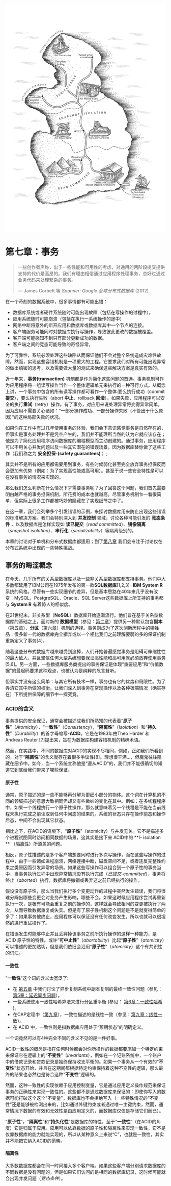 ![ch7](../img/chapter7.png)

# 第七章：事务

> 一些创作者声称，出于一些性能和可用性的考虑，对通用的两阶段提交提供支持的代价是高昂的。我们有理由相信通过应用程序处理事务，总好过通过业务代码来处理繁杂的事务。
>
> — James Corbett 等.*Spanner: Google 全球分布式数据库* (2012)



在一个苛刻的数据系统中，很多事情都有可能出错：

* 数据库系统或者硬件系统随时可能出现故障（包括在写操作的过程中）。
* 应用系统随时可能崩溃（包括在执行一系统操作的途中）
* 网络中断将意外的断开应用和数据库或数据库其中一个节点的连接。
* 客户端服务可能同时对数据库执行写操作，导致彼此更改的数据被覆盖。
* 客户端可能感知不到只有部分更新成功的数据。
* 客户端之间的竞态可能导致的奇怪异常。

​    为了可靠性，系统必须处理这些缺陷从而保证他们不会对整个系统造成灾难性故障。然而，实现这些容错机制是一项重大的工程。它要求我们对所有可能出现异常的做出缜密的思考，以及需要做大量的测试来确保这些解决方案是真实有效的。

近十年来，**事务(transaction)** 机制都是作为简化这些问题的首选。事务机制可作为应用程序将一组读写操作当作一个整体逻辑单元来执行的一种可行方式。从概念上讲，一个事务中包含的所有读写操作都可看作一个整体:要么执行成功（commit **提交**），要么执行失败（abort **中止**、rollback **回滚**）。如果失败，应用程序可以安全的执行**重试**（retry）操作。有了事务，对应用来说处理异常将变得异常简单，因为应用不需要关心诸如：“一部分操作成功、一部分操作失败（不管出于什么原因）”的这种局部失败的状况。

​    如果你在工作中有过几年使用事务的体验，我们会下意识感觉事务是自然存在的，但事实是事务处理并不是凭空产生的，我们并不能理所当然的认为它就应该存在；他是为了简化应用程序访问数据库的编程模型而主动创建的。通过事务，应用程序可以不用关心并发问题以及一些其它潜在的错误场景，因为数据库替你做了这些工作（我们称之为 **安全担保-(safety guarantees)** ）;

​    其实并不是所有的应用都需要用到事务，有些时候弱化甚至完全放弃事务担保反而会更加有优势（例如：为了实现高性能或高可用）。甚至于说一些安全特性是可以在没有事务的情况来实现的。

​    那么我们怎么判断在什么情况下才需要事务呢？为了回答这个问题，我们首先需要明白越严格的事务担保机制，所花费的成本也就越高。尽管事务机制乍一看很简单，但实际上很多工作都被巧妙的隐藏在了实现细节之中了。

在这一章，我们会列举多个引发错误的示例，来探讨数据库用来防止出现这些错误的标准解决方案。我们会特别深入到 **并发控制** 领域，讨论各种可能引发的 **竞态条件** ，以及数据库是怎样实现如 **读已提交**（*read committed*）、**镜像隔离**（*snapshot isolation*）、**串行化**（*serializability*）等隔离级别的。

本章的讨论对于单机和分布式数据库都适用；到了[第八章](../part2/chapter8.md) 我们会专注于讨论仅在分布式系统中出现的一些特殊挑战。

## **事务的晦涩概念**

​    在今天，几乎所有的关系型数据库以及一些非关系型数据库都支持事务。他们中大多数都延用了IBM公司在1975年发布的第一款**SQL数据库**[1,2,3]- **IBM System R**系统的风格。尽管有一些实现细节的差异，但是基本思路在40年来几乎没有改变：MySQL，PostgreSQL，Oracle，SQL Server这些数据库上所支持的事务都与 **System R** 有着惊人的相似度。

​    在21世纪末，非关系型（**NoSQL**）数据库开始逐渐流行。他们旨在基于关系型数据库的基础之上，面对新的 **数据模型**（参见：[第二章](../part1/chapter2.md)）提供另一种默认包含**副本**（[第五章](pather5.md)）、**分区**（[第六章](pather6.md)）机制的选择。事务则成为了这次创新历程中的牺牲品：很多新一代的数据库完全摒弃或以一个相比我们之前理解要弱的多的保证机制重新定义了事务[4]。

​    随着这些分布式数据库越来越受到追捧，人们开始普遍感觉事务是阻碍可伸缩性性的最大敌人，并且坚信任何大型系统想要保证高性能和高可用就必须放弃使用事务[5,6]。另一方面，一些数据库服务商提出的事务保证是体现“重要应用”和“价值数据”的最起码要求这种观点，也被认为是纯粹的危言耸听。

​    但事实并没有这么简单：与其它所有技术一样，事务也有它的优势和局限性。为了弄清它其中所做的权衡，让我们深入到事务在常规操作以及各种极端情况（确实存在）下所提供保障的细节中一探究竟。

### ACID的含义

​    事务提供的安全保证，通常会被描述成我们所熟知的代表着“**原子性**”（*Atomicity*），“**一致性**”（*Consistency*），“**隔离性**”（*Isolation*）和“**持久性**”（*Durability*）的首字母缩写-**ACID**。它是在1983年由Theo Härder 和 Andreas Reuter [7]提出来，旨在为数据库构建容错机制的精确术语。

然而，在实践中，不同的数据库对ACID的实现不尽相同，例如，正如我们所看到的，对于“**隔离性**”的含义就存在着很多争议性[8]。理想很丰满...，但魔鬼往往隐藏在细节中。如今，当一个系统宣称他是“遵从ACID”的，我们并不能很确切的知道它到底给我们带来了哪些保证。

#### **原子性**

​    通常，原子描述的是一些不能够再分解为更细小部分的物体。这个词在计算机的不同的领域描述的意思大致相同但却又有些微妙的变化在其中。例如：在多线程程序中，如果一个线程执行一个原子性操作，那么就意味着另一个线程是不能在当前线程未执行完成之前读取到任何中间态的结果的。系统的状态只存在操作前态和操作后态，中间不会出现其它状态。

​    相比之下，在ACID的语境下，“**原子性**”（atomicity）与并发无关。它不是描述多个进程试图同时访问相同数据的场景，这其实是接下来 ACID中的 **I- isolation ** （[隔离性](#isolation)）所涵盖的问题。

​    相反，原子性描述的是多个客户端想要同时进行多次写操作，而在这些写操作的过程中，由于一些诸如进程崩溃，网络连接中断，磁盘空间不足，或者违反完整性约束之类原因而引发异常的场景。如果这些写操作可以组合到一个原子性的事务当中，当事务执行过程中出现异常情况没有执行完成（*已提交-committed*），事务将终止（*aborted*）执行，数据库将撤销或丢弃这之前已经执行的操作。

​    假设没有原子性，那么当我们执行多个变更动作的过程中突然发生错误，我们将很难分辨出哪些变更会对业务产生影响，哪些不会。如果这时候应用程序尝试再重新执行一次，是极有可能会重复之前的操作的，这样就会导致相同的变更被执行了两次，从而导致数据重复或失实。但是有了原子性机制这个问题是不是就变得简单的多了：如果事务被终止，应用程序可以保证没有任何改变发生，所以也就可以很坦然的进行重试操作了。

在错误发生时能够中止并且丢弃掉该事务之前所执行操作的这样一种能力，是 ACID 原子性的特性。或许“**可中止性**”（*abortability*）比起“**原子性**”（*atomicity*）可以描述的更加贴切，但是我们依旧会沿用“**原子性**”（*atomicity*）这个有共识性的词汇。

#### **一致性**

”**一致性**“这个词的含义太宽泛了:

* 在 [第五章](chapter5.md) 中我们讨论了异步复制系统中副本复制的最终一致性问题（参见：[第5章：延迟同步问题](chapter5#迟同步问题)）。
* 一些系统使用一致性哈希算法来进行分区重平衡 (参见： [第6章：一致性哈希](chapter6.md) )。
* 在CAP定理中（[第九章](chapter9.md)），一致性描述的是线性一致（参见：[第九章：线性一致](chapter9.md)）。
* 在 ACID 中，一致性则是指数据库应用处于“预期状态”的明确定义。

一个词竟然可以有4种完全不同的含义不见的是一件好事。

​    ACID一致性的概念是指在任何时候都会对你所操作的数据都要施加一个特定约束来保证它在逻辑上的“**不变性**”（*invariants*），例如在一个记账系统中，一个账户中的借款记录和贷款记录是始终保持收支平衡的。如果一个事务从一个有效的“**不变性**”状态开始，并且在这期间都根据特定约束保持着这种不变性的逻辑，那么最终的结果也必然也是符合这种“**不变性**”逻辑的。

​    然而，这种一致性的实现依赖于应用控制变量，它是通过应用定义操作规范来保证事务的正确性来实现一致性的。这些都不是通过数据库来保证的：即使你写入的数据可能打破这个这个"不变量"，数据库也不会拒绝写入（一些特殊情况的“不变性”还是能够被检测出来的，比如通过外键约束或者通过唯一主键约束，然而，通常情况下数据的有效和无效性是由应用定义的，而数据库仅仅是存储它们而已）。

​    “**原子性**”，“**隔离性**”和“**持久化性**”是数据库的特性，至于“**一致性**”（在ACID的角度）它是归属于应用。应用可以依靠数据的原子性和隔离性来实现一致性，它不是仅靠数据库的能力就能实现的，所以从某种意义上来说“C”，也就是一致性，其实并不能把它纳入ACID的范畴。

#### <a id="isolation">隔离性</a>

大多数数据库都会在同一时间接入多个客户端。如果这些客户端分别请求数据库的不同数据是没有问题的，但是如果它们访问的是相同的数据库记录，这时候可能就会出现并发问题（*竞态条件*）。
